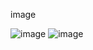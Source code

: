 image 

![image](https://github.com/RonwasHere/fetch_image_via_getx/assets/97945445/3c11fad6-f7ae-42c8-8d96-c879d90f143e) 
![image](https://github.com/RonwasHere/fetch_image_via_getx/assets/97945445/3bdf72b5-3724-41ad-9cde-2ef6d1b72ea1)



